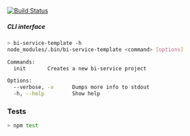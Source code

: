 [![Build Status](https://travis-ci.org/BohemiaInteractive/bi-service-template.svg?branch=master)](https://travis-ci.org/BohemiaInteractive/bi-service-template)  


##### CLI interface

```bash
> bi-service-template -h
node_modules/.bin/bi-service-template <command> [options]

Commands:
  init       Creates a new bi-service project

Options:
  --verbose, -v      Dumps more info to stdout                                                                   [count] [default: 1]
  -h, --help         Show help                                                                                   [boolean]
```


### Tests

```bash
> npm test
```
